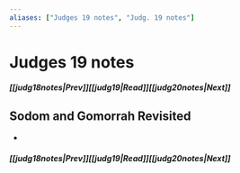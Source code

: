```yaml
---
aliases: ["Judges 19 notes", "Judg. 19 notes"]
---
```

# Judges 19 notes
##### <span class=arrow-left></span>[[judg18notes|Prev]]<span class=navigation-separator></span>[[judg19|Read]]<span class=navigation-separator></span>[[judg20notes|Next]]<span class=arrow-right></span>
## Sodom and Gomorrah Revisited
- 
##### <span class=arrow-left></span>[[judg18notes|Prev]]<span class=navigation-separator></span>[[judg19|Read]]<span class=navigation-separator></span>[[judg20notes|Next]]<span class=arrow-right></span>
